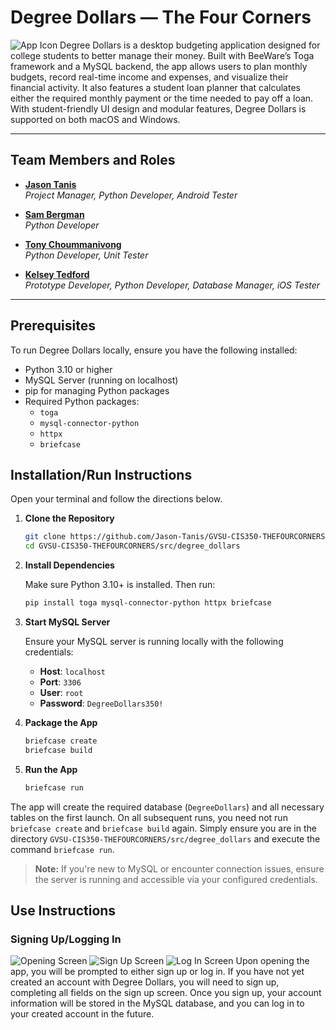 # Degree Dollars — The Four Corners 
![App Icon](https://github.com/user-attachments/assets/5ba433bf-78d5-4de8-8b7b-fbc28a937095)
Degree Dollars is a desktop budgeting application designed for college students to better manage their money. Built with BeeWare’s Toga framework and a MySQL backend, the app allows users to plan monthly budgets, record real-time income and expenses, and visualize their financial activity. It also features a student loan planner that calculates either the required monthly payment or the time needed to pay off a loan. With student-friendly UI design and modular features, Degree Dollars is supported on both macOS and Windows.

---

## Team Members and Roles

- [**Jason Tanis**](https://github.com/Jason-Tanis/CIS350-HW2-Tanis.git)  
  _Project Manager, Python Developer, Android Tester_

- [**Sam Bergman**](https://github.com/bergmasa/CIS350-HW2-Bergman.git)  
  _Python Developer_

- [**Tony Choummanivong**](https://github.com/TonyCyber6/CIS350-HW2--Choummanivong-.git)  
  _Python Developer, Unit Tester_

- [**Kelsey Tedford**](https://github.com/kelseytedford/CIS350-HW2-Tedford)  
  _Prototype Developer, Python Developer, Database Manager, iOS Tester_

---

## Prerequisites

To run Degree Dollars locally, ensure you have the following installed:

- Python 3.10 or higher
- MySQL Server (running on localhost)
- pip for managing Python packages
- Required Python packages:
  - `toga`
  - `mysql-connector-python`
  - `httpx`
  - `briefcase`

## Installation/Run Instructions

Open your terminal and follow the directions below.

1. **Clone the Repository**

   ```bash
   git clone https://github.com/Jason-Tanis/GVSU-CIS350-THEFOURCORNERS.git
   cd GVSU-CIS350-THEFOURCORNERS/src/degree_dollars
   ```

2. **Install Dependencies**

   Make sure Python 3.10+ is installed. Then run:

   ```bash
   pip install toga mysql-connector-python httpx briefcase
   ```

3. **Start MySQL Server**

   Ensure your MySQL server is running locally with the following credentials:

   - **Host**: `localhost`
   - **Port**: `3306`
   - **User**: `root`
   - **Password**: `DegreeDollars350!`

4. **Package the App**

   ```bash
   briefcase create
   briefcase build
   ```

5. **Run the App**

   ```bash
   briefcase run

The app will create the required database (`DegreeDollars`) and all necessary tables on the first launch. On all subsequent runs, you need not run `briefcase create` and `briefcase build` again. Simply ensure you are in the directory `GVSU-CIS350-THEFOURCORNERS/src/degree_dollars` and execute the command `briefcase run`.

> **Note:** If you're new to MySQL or encounter connection issues, ensure the server is running and accessible via your configured credentials.

## Use Instructions
### Signing Up/Logging In
![Opening Screen](https://github.com/user-attachments/assets/75f9aedd-e773-49bd-86fe-2702855cc390) ![Sign Up Screen](https://github.com/user-attachments/assets/19189e09-37f5-465b-99ae-541e55dc5c9d) ![Log In Screen](https://github.com/user-attachments/assets/4ce32f1a-a11e-4226-87a1-1f944d59e101)
Upon opening the app, you will be prompted to either sign up or log in. If you have not yet created an account with Degree Dollars, you will need to sign up, completing all fields on the sign up screen. Once you sign up, your account information will be stored in the MySQL database, and you can log in to your created account in the future.
